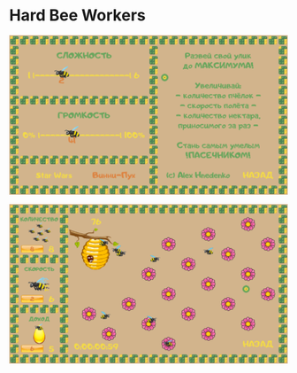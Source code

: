 # Hard Bee Workers

![alt text](screens/screen_settings.png "Сцена настроек игры")

![alt text](screens/screen_game.png "Сцена процесса игры")
